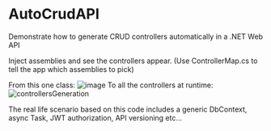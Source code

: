 # AutoCrudAPI
Demonstrate how to generate CRUD controllers automatically in a .NET Web API

Inject assemblies and see the controllers appear. 
(Use ControllerMap.cs to tell the app which assemblies to pick)

From this one class:
![image](https://github.com/orlodax/AutoCrudAPI/assets/34894690/272139bc-eb9e-4c3f-8682-7b0713cbb8e8)
To all the controllers at runtime:
![controllersGeneration](https://github.com/orlodax/AutoCrudAPI/assets/34894690/25032d74-3181-47d3-90ca-0f46724fa481)

The real life scenario based on this code includes a generic DbContext, async Task<ActionResult>, JWT authorization, API versioning etc...
